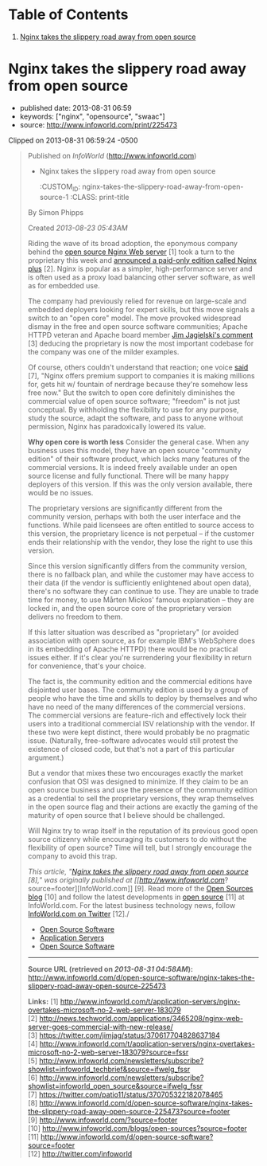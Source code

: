 
# Table of Contents

1.  [Nginx takes the slippery road away from open source](#nginx-takes-the-slippery-road-away-from-open-source)


<a id="nginx-takes-the-slippery-road-away-from-open-source"></a>

# Nginx takes the slippery road away from open source

-   published date: 2013-08-31 06:59
-   keywords: ["nginx", "opensource", "swaac"]
-   source: <http://www.infoworld.com/print/225473>

Clipped on 2013-08-31 06:59:24 -0500

<div class="HTML">
<!&#x2013;more&#x2013;>

</div>

> Published on *InfoWorld* (<http://www.infoworld.com>)
> 
> -   Nginx takes the slippery road away from open source
>     
>     :CUSTOM<sub>ID</sub>: nginx-takes-the-slippery-road-away-from-open-source-1
>     :CLASS: print-title
> 
> By Simon Phipps
> 
> Created *2013-08-23 05:43AM*
> 
> Riding the wave of its broad adoption, the eponymous company behind the [open source Nginx Web server](http://www.infoworld.com/t/application-servers/nginx-overtakes-microsoft-no-2-web-server-183079) [1] took a turn to the proprietary this week and [announced a paid-only edition called Nginx plus](http://news.techworld.com/applications/3465208/nginx-web-server-goes-commercial-with-new-release/) [2]. Nginx is popular as a simpler, high-performance server and is often used as a proxy load balancing other server software, as well as for embedded use.
> 
> The company had previously relied for revenue on large-scale and embedded deployers looking for expert skills, but this move signals a switch to an "open core" model. The move provoked widespread dismay in the free and open source software communities; Apache HTTPD veteran and Apache board member [Jim Jagielski's comment](https://twitter.com/jimjag/status/370617704828637184) [3] deducing the proprietary is now the most important codebase for the company was one of the milder examples.
> 
> Of course, others couldn't understand that reaction; one voice [said](https://twitter.com/patio11/status/370705322182078465) [7], "Nginx offers premium support to companies it is making millions for, gets hit w/ fountain of nerdrage because they're somehow less free now." But the switch to open core definitely diminishes the commercial value of open source software; "freedom" is not just conceptual. By withholding the flexibility to use for any purpose, study the source, adapt the software, and pass to anyone without permission, Nginx has paradoxically lowered its value.
> 
> **Why open core is worth less** Consider the general case. When any business uses this model, they have an open source "community edition" of their software product, which lacks many features of the commercial versions. It is indeed freely available under an open source license and fully functional. There will be many happy deployers of this version. If this was the only version available, there would be no issues.
> 
> The proprietary versions are significantly different from the community version, perhaps with both the user interface and the functions. While paid licensees are often entitled to source access to this version, the proprietary licence is not perpetual &#x2013; if the customer ends their relationship with the vendor, they lose the right to use this version.
> 
> Since this version significantly differs from the community version, there is no fallback plan, and while the customer may have access to their data (if the vendor is sufficiently enlightened about open data), there's no software they can continue to use. They are unable to trade time for money, to use Mårten Mickos' famous explanation &#x2013; they are locked in, and the open source core of the proprietary version delivers no freedom to them.
> 
> If this latter situation was described as "proprietary" (or avoided association with open source, as for example IBM's WebSphere does in its embedding of Apache HTTPD) there would be no practical issues either. If it's clear you're surrendering your flexibility in return for convenience, that's your choice.
> 
> The fact is, the community edition and the commercial editions have disjointed user bases. The community edition is used by a group of people who have the time and skills to deploy by themselves and who have no need of the many differences of the commercial versions. The commercial versions are feature-rich and effectively lock their users into a traditional commercial ISV relationship with the vendor. If these two were kept distinct, there would probably be no pragmatic issue. (Naturally, free-software advocates would still protest the existence of closed code, but that's not a part of this particular argument.)
> 
> But a vendor that mixes these two encourages exactly the market confusion that OSI was designed to minimize. If they claim to be an open source business and use the presence of the community edition as a credential to sell the proprietary versions, they wrap themselves in the open source flag and their actions are exactly the gaming of the maturity of open source that I believe should be challenged.
> 
> Will Nginx try to wrap itself in the reputation of its previous good open source citizenry while encouraging its customers to do without the flexibility of open source? Time will tell, but I strongly encourage the company to avoid this trap.
> 
> *This article, "[Nginx takes the slippery road away from open source](http://www.infoworld.com/d/open-source-software/nginx-takes-the-slippery-road-away-open-source-225473?source=footer) [8]," was originally published at [[<http://www.infoworld.com>*?source=footer][InfoWorld.com]] [9]. Read more of the [Open Sources blog](http://www.infoworld.com/blogs/open-sources?source=footer) [10] and follow the latest developments in [open source](http://www.infoworld.com/d/open-source-software?source=footer) [11] at InfoWorld.com. For the latest business technology news, follow [InfoWorld.com on Twitter](http://twitter.com/infoworld) [12]./
> 
> -   [Open Source Software](file:///category/channels/open-source-software)
> -   [Application Servers](file:///t/application-servers)
> -   [Open Source Software](file:///t/open-source-software)
> 
> ---
> 
> **Source URL (retrieved on *2013-08-31 04:58AM*):** <http://www.infoworld.com/d/open-source-software/nginx-takes-the-slippery-road-away-open-source-225473>
> 
> **Links:** [1] <http://www.infoworld.com/t/application-servers/nginx-overtakes-microsoft-no-2-web-server-183079>  
> [2] <http://news.techworld.com/applications/3465208/nginx-web-server-goes-commercial-with-new-release/>  
> [3] <https://twitter.com/jimjag/status/370617704828637184>  
> [4] <http://www.infoworld.com/t/application-servers/nginx-overtakes-microsoft-no-2-web-server-183079?source=fssr>  
> [5] <http://www.infoworld.com/newsletters/subscribe?showlist=infoworld_techbrief&source=ifwelg_fssr>  
> [6] <http://www.infoworld.com/newsletters/subscribe?showlist=infoworld_open_source&source=ifwelg_fssr>  
> [7] <https://twitter.com/patio11/status/370705322182078465>  
> [8] <http://www.infoworld.com/d/open-source-software/nginx-takes-the-slippery-road-away-open-source-225473?source=footer>  
> [9] <http://www.infoworld.com/?source=footer>  
> [10] <http://www.infoworld.com/blogs/open-sources?source=footer>  
> [11] <http://www.infoworld.com/d/open-source-software?source=footer>  
> [12] <http://twitter.com/infoworld>  

